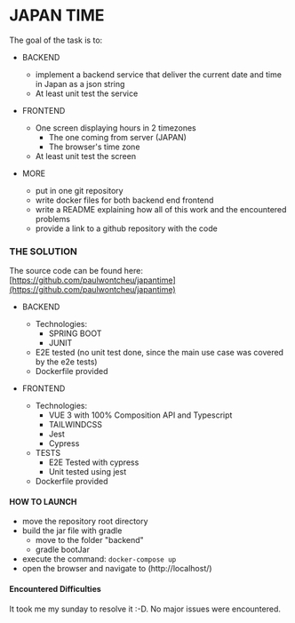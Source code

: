 # JAPAN TIME

The goal of the task is to:
- BACKEND
  - implement a backend service that deliver the current date and time in Japan as a json string
  - At least unit test the service

- FRONTEND
    - One screen displaying hours in 2 timezones
      - The one coming from server (JAPAN)
      - The browser's time zone         
    - At least unit test the screen

- MORE
    - put in one git repository
    - write docker files for both backend end frontend
    - write a README explaining how all of this work and the encountered problems
    - provide a link to a github repository with the code

###  THE SOLUTION
The source code can be found here: [https://github.com/paulwontcheu/japantime](https://github.com/paulwontcheu/japantime)
- BACKEND
    - Technologies: 
      - SPRING BOOT
      - JUNIT  
    - E2E tested (no unit test done, since the main use case was covered by the e2e tests)      
    - Dockerfile provided

- FRONTEND
    - Technologies: 
      - VUE 3 with 100% Composition API and Typescript
      - TAILWINDCSS 
      - Jest
      - Cypress        
    - TESTS
      - E2E Tested with cypress    
      - Unit tested using jest 
    - Dockerfile provided

#### HOW TO LAUNCH
- move the repository root directory
- build the jar file with gradle
  - move to the folder "backend"
  - gradle bootJar    
- execute the command: `docker-compose up`
- open the browser and navigate to (http://localhost/)

#### Encountered Difficulties
It took me my sunday to resolve it  :-D. No major issues were encountered.  